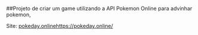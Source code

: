 ##Projeto de criar um game utilizando a API Pokemon Online para advinhar pokemon,

Site: [pokeday.online](https://pokeday.online/)https://pokeday.online/
